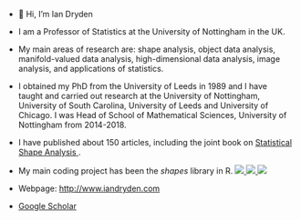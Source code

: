 - 👋 Hi, I’m Ian Dryden

- I am a Professor of Statistics at the University of Nottingham in the UK. 

- My main areas of research are: shape analysis, object data analysis, manifold-valued data analysis, high-dimensional data analysis, image analysis, and applications of statistics. 

- I obtained my PhD from the University of Leeds in 1989 and I have taught and carried out research at the University of Nottingham, University of South Carolina, University of Leeds and University of Chicago. I was Head of School of Mathematical Sciences, University of Nottingham from 2014-2018. 

- I have published about 150 articles, including the joint book on <A href=https://www.maths.nottingham.ac.uk/plp/pmzild/book/ > Statistical Shape Analysis </A>. 

- My main coding project has been the *shapes* library in R.   <a alt="CRAN version badge" href="https://cran.r-project.org/package=shapes"> <img src="https://img.shields.io/cran/v/shapes.svg"> </a> <a alt="CRAN RStudio mirror total downloads badge" href="https://cran.r-project.org/package=shapes">    <img src="https://cranlogs.r-pkg.org/badges/grand-total/shapes">
</a><a alt="CRAN RStudio mirror monthly downloads badge" href="https://cran.r-project.org/package=shapes"><img src="https://cranlogs.r-pkg.org/badges/shapes"></a>


- Webpage: http://www.iandryden.com
- <A href="https://scholar.google.com/citations?user=uMJbHi8AAAAJ&hl=en" > Google Scholar </A> 


<!--- - 👋 Hi, I’m Ian Dryden
- 👀 I’m interested in Statistics
- 🌱 I’m currently learning Statistics
- 💞️ I’m looking to collaborate on Statistics
- 📫 How to reach me ian DOT dryden AT nottingham DOT ac DOT uk
iandryden/iandryden is a ✨ special ✨ repository because its `README.md` (this file) appears on your GitHub profile.
You can click the Preview link to take a look at your changes.
--->
